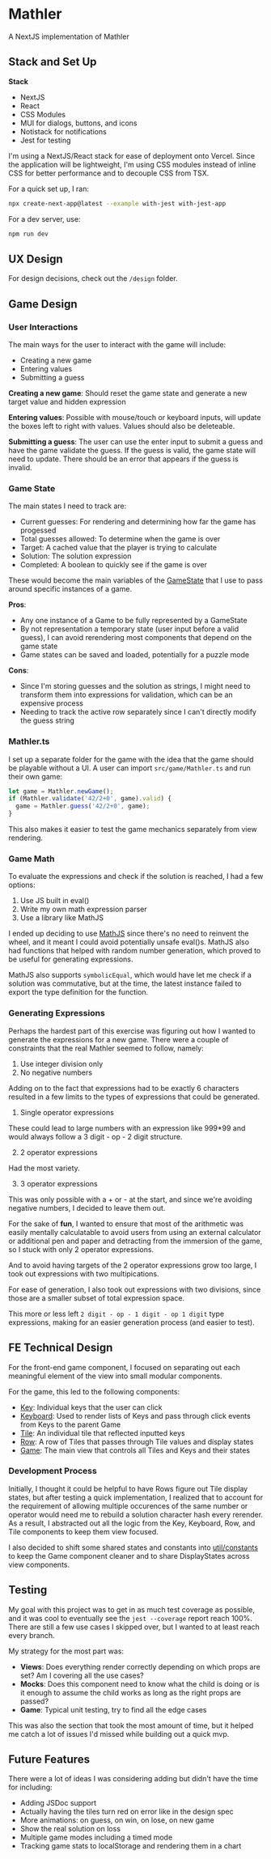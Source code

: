 # Mathler

A NextJS implementation of Mathler

## Stack and Set Up

**Stack**

- NextJS
- React
- CSS Modules
- MUI for dialogs, buttons, and icons
- Notistack for notifications
- Jest for testing

I'm using a NextJS/React stack for ease of deployment onto Vercel. Since the application will be lightweight, I'm using CSS modules instead of inline CSS for better performance and to decouple CSS from TSX.

For a quick set up, I ran:

```bash
npx create-next-app@latest --example with-jest with-jest-app
```

For a dev server, use:

```bash
npm run dev
```

## UX Design

For design decisions, check out the `/design` folder.

## Game Design

### User Interactions

The main ways for the user to interact with the game will include:

- Creating a new game
- Entering values
- Submitting a guess

**Creating a new game**: Should reset the game state and generate a new target value and hidden expression

**Entering values**: Possible with mouse/touch or keyboard inputs, will update the boxes left to right with values. Values should also be deleteable.

**Submitting a guess**: The user can use the enter input to submit a guess and have the game validate the guess. If the guess is valid, the game state will need to update. There should be an error that appears if the guess is invalid.

### Game State

The main states I need to track are:

- Current guesses: For rendering and determining how far the game has progessed
- Total guesses allowed: To determine when the game is over
- Target: A cached value that the player is trying to calculate
- Solution: The solution expression
- Completed: A boolean to quickly see if the game is over

These would become the main variables of the [GameState](/src/components/game/GameState.ts) that I use to pass around specific instances of a game.

**Pros**:

- Any one instance of a Game to be fully represented by a GameState
- By not representation a temporary state (user input before a valid guess), I can avoid rerendering most components that depend on the game state
- Game states can be saved and loaded, potentially for a puzzle mode

**Cons**:

- Since I'm storing guesses and the solution as strings, I might need to transform them into expressions for validation, which can be an expensive process
- Needing to track the active row separately since I can't directly modify the guess string

### Mathler.ts

I set up a separate folder for the game with the idea that the game should be playable without a UI. A user can import `src/game/Mathler.ts` and run their own game:

```ts
let game = Mathler.newGame();
if (Mathler.validate('42/2+0', game).valid) {
  game = Mathler.guess('42/2+0', game);
}
```

This also makes it easier to test the game mechanics separately from view rendering.

### Game Math

To evaluate the expressions and check if the solution is reached, I had a few options:

1. Use JS built in eval()
2. Write my own math expression parser
3. Use a library like MathJS

I ended up deciding to use [MathJS](https://mathjs.org/) since there's no need to reinvent the wheel, and it meant I could avoid potentially unsafe eval()s. MathJS also had functions that helped with random number generation, which proved to be useful for generating expressions.

MathJS also supports `symbolicEqual`, which would have let me check if a solution was commutative, but at the time, the latest instance failed to export the type definition for the function.

### Generating Expressions

Perhaps the hardest part of this exercise was figuring out how I wanted to generate the expressions for a new game. There were a couple of constraints that the real Mathler seemed to follow, namely:

1. Use integer division only
2. No negative numbers

Adding on to the fact that expressions had to be exactly 6 characters resulted in a few limits to the types of expressions that could be generated.

1. Single operator expressions

These could lead to large numbers with an expression like 999\*99 and would always follow a 3 digit - op - 2 digit structure.

2. 2 operator expressions

Had the most variety.

3. 3 operator expressions

This was only possible with a + or - at the start, and since we're avoiding negative numbers, I decided to leave them out.

For the sake of **fun**, I wanted to ensure that most of the arithmetic was easily mentally calculatable to avoid users from using an external calculator or additional pen and paper and detracting from the immersion of the game, so I stuck with only 2 operator expressions.

And to avoid having targets of the 2 operator expressions grow too large, I took out expressions with two multipications.

For ease of generation, I also took out expressions with two divisions, since those are a smaller subset of total expression space.

This more or less left `2 digit - op - 1 digit - op 1 digit` type expressions, making for an easier generation process (and easier to test).

## FE Technical Design

For the front-end game component, I focused on separating out each meaningful element of the view into small modular components.

For the game, this led to the following components:

- [Key](/src/components/mathler/key): Individual keys that the user can click
- [Keyboard](/src/components/mathler/keyboard): Used to render lists of Keys and pass through click events from Keys to the parent Game
- [Tile](/src/components/mathler/tile): An individual tile that reflected inputted keys
- [Row](/src/components/mathler/row): A row of Tiles that passes through Tile values and display states
- [Game](/src/components/mathler/game): The main view that controls all Tiles and Keys and their states

### Development Process

Initially, I thought it could be helpful to have Rows figure out Tile display states, but after testing a quick implementation, I realized that to account for the requirement of allowing multiple occurences of the same number or operator would need me to rebuild a solution character hash every rerender. As a result, I abstracted out all the logic from the Key, Keyboard, Row, and Tile components to keep them view focused.

I also decided to shift some shared states and constants into [util/constants](/src/components/mathler/util/constants.ts) to keep the Game component cleaner and to share DisplayStates across view components.

## Testing

My goal with this project was to get in as much test coverage as possible, and it was cool to eventually see the `jest --coverage` report reach 100%. There are still a few use cases I skipped over, but I wanted to at least reach every branch.

My strategy for the most part was:

- **Views**: Does everything render correctly depending on which props are set? Am I covering all the use cases?
- **Mocks**: Does this component need to know what the child is doing or is it enough to assume the child works as long as the right props are passed?
- **Game**: Typical unit testing, try to find all the edge cases

This was also the section that took the most amount of time, but it helped me catch a lot of issues I'd missed while building out a quick mvp.

## Future Features

There were a lot of ideas I was considering adding but didn't have the time for including:

- Adding JSDoc support
- Actually having the tiles turn red on error like in the design spec
- More animations: on guess, on win, on lose, on new game
- Show the real solution on loss
- Multiple game modes including a timed mode
- Tracking game stats to localStorage and rendering them in a chart
